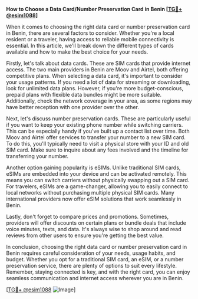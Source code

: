 **How to Choose a Data Card/Number Preservation Card in Benin [[TG💪+ @esim1088](https://t.me/s/esim1088)]**

When it comes to choosing the right data card or number preservation card in Benin, there are several factors to consider. Whether you're a local resident or a traveler, having access to reliable mobile connectivity is essential. In this article, we'll break down the different types of cards available and how to make the best choice for your needs.

Firstly, let's talk about data cards. These are SIM cards that provide internet access. The two main providers in Benin are Moov and Airtel, both offering competitive plans. When selecting a data card, it's important to consider your usage patterns. If you need a lot of data for streaming or downloading, look for unlimited data plans. However, if you're more budget-conscious, prepaid plans with flexible data bundles might be more suitable. Additionally, check the network coverage in your area, as some regions may have better reception with one provider over the other.

Next, let's discuss number preservation cards. These are particularly useful if you want to keep your existing phone number while switching carriers. This can be especially handy if you've built up a contact list over time. Both Moov and Airtel offer services to transfer your number to a new SIM card. To do this, you'll typically need to visit a physical store with your ID and old SIM card. Make sure to inquire about any fees involved and the timeline for transferring your number.

Another option gaining popularity is eSIMs. Unlike traditional SIM cards, eSIMs are embedded into your device and can be activated remotely. This means you can switch carriers without physically swapping out a SIM card. For travelers, eSIMs are a game-changer, allowing you to easily connect to local networks without purchasing multiple physical SIM cards. Many international providers now offer eSIM solutions that work seamlessly in Benin.

Lastly, don't forget to compare prices and promotions. Sometimes, providers will offer discounts on certain plans or bundle deals that include voice minutes, texts, and data. It's always wise to shop around and read reviews from other users to ensure you're getting the best value.

In conclusion, choosing the right data card or number preservation card in Benin requires careful consideration of your needs, usage habits, and budget. Whether you opt for a traditional SIM card, an eSIM, or a number preservation service, there are plenty of options to suit every lifestyle. Remember, staying connected is key, and with the right card, you can enjoy seamless communication and internet access wherever you are in Benin.

[[TG💪+ @esim1088](https://t.me/s/esim1088) ![Image](https://i.postimg.cc/Y0z9fWf4/image.png)]